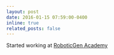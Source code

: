 ```yaml
---
layout: post
date: 2016-01-15 07:59:00-0400
inline: true
related_posts: false
---
```


Started working at [RoboticGen Academy](https://roboticgenacademy.com/)

